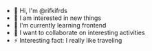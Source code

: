 - 👋 Hi, I'm @rifkifrds
- 👀 I am interested in new things
- 🌱 I'm currently learning frontend
- 💞️ I want to collaborate on interesting activities
- ⚡ Interesting fact: I really like traveling
